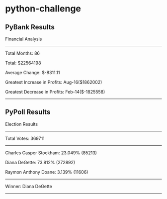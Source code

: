# python-challenge

PyBank Results
-------------- 

Financial Analysis 

------------------------------------------------------ 

Total Months: 86

Total: $22564198

Average Change: $-8311.11

Greatest Increase in Profits: Aug-16($1862002)

Greatest Decrease in Profits: Feb-14($-1825558)


------------------------------------------------------------------------------------------------------------------------------------

PyPoll Results
--------------

Election Results 

------------------------------------------------------ 

Total Votes: 369711

------------------------------------------------------ 

Charles Casper Stockham: 23.049% (85213)

Diana DeGette: 73.812% (272892)

Raymon Anthony Doane: 3.139% (11606)

------------------------------------------------------ 

Winner: Diana DeGette

------------------------------------------------------ 

